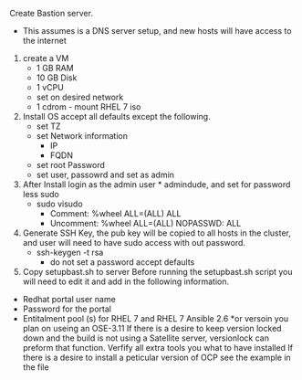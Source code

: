 Create Bastion server.
* This assumes is a DNS server setup, and new hosts will have access to the internet  
1. create a VM 
   - 1 GB RAM
   - 10 GB Disk
   - 1 vCPU
   - set on desired network
   - 1 cdrom - mount RHEL 7 iso
2. Install OS accept all defaults except the following.
   - set TZ 
   - set Network information 
      - IP 
      - FQDN
   - set root Password
   - set user, passowrd and set as admin
3. After Install login as the admin user * admindude, and set for password less sudo
   - sudo visudo 
     - Comment: %wheel        ALL=(ALL)       ALL
     - Uncomment: %wheel  ALL=(ALL)       NOPASSWD: ALL
4. Generate SSH Key, the pub key will be copied to all hosts in the cluster, and user will need to have sudo access with out password.
   - ssh-keygen -t rsa
     * do not set a password
     accept defaults
5. Copy setupbast.sh to server
Before running the setupbast.sh script you will need to edit it and add in the following information.
 - Redhat portal user name
 - Password for the portal 
 - Entitalment pool (s) for RHEL 7 and RHEL 7 Ansible 2.6 *or versoin you plan on useing an OSE-3.11
If there is a desire to keep version locked down and the build is not using a Satellite server, versionlock can preform that function.
Verfify all extra tools you what to have installed 
If there is a desire to install a peticular version of OCP see the example in the file
 


